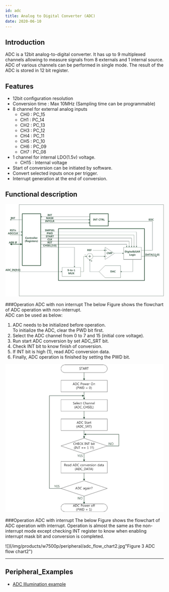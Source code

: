 ```yaml
---
id: adc
title: Analog to Digital Converter (ADC)
date: 2020-06-10
--- 
```



## Introduction

ADC is a 12bit analog-to-digital converter. It has up to 9 multiplexed channels allowing to measure signals from 8 externals and 1 internal source. 
ADC of various channels can be performed in single mode. The result of the ADC is stored in 12 bit register.


## Features 

  * 12bit configuration resolution
  * Conversion time : Max 10MHz (Sampling time can be programmable)
  * 8 channel for external analog inputs
    * CH0 : PC_15
    * CH1 : PC_14
    * CH2 : PC_13
    * CH3 : PC_12
    * CH4 : PC_11
    * CH5 : PC_10
    * CH6 : PC_09
    * CH7 : PC_08
  * 1 channel for internal LDO(1.5v) voltage.
    * CH15 : Internal voltage
  * Start of conversion can be initiated by software.
  * Convert selected inputs once per trigger.
  * Interrupt generation at the end of conversion.


## Functional description

![](/img/products/w7500p/peripheral/adc_block_diagram.jpg "Figure 1 ADC block diagram")


###Operation ADC with non interrupt
The below Figure shows the flowchart of ADC operation with non-interrupt.   
ADC can be used as below:  

1. ADC needs to be initialized before operation.  
To initialize the ADC, clear the PWD bit first.  
2. Select the ADC channel from 0 to 7 and 15 (initial core voltage).  
3. Run start ADC conversion by set ADC_SRT bit.  
4. Check INT bit to know finish of conversion.  
5. If INT bit is high (1), read ADC conversion data.  
6. Finally, ADC operation is finished by setting the PWD bit.  


![](/img/products/w7500p/peripheral/adc_flow_chart.jpg "Figure 2 ADC flow chart")

###Operation ADC with interrupt
The below Figure shows the flowchart of ADC operation with interrupt. 
Operation is almost the same as the non-interrupt mode except checking INT register to know when enabling interrupt mask bit and conversion is completed. 


![](/img/products/w7500p/peripheral/adc_flow_chart2.jpg"Figure 3 ADC flow chart2")

------------------------------

## Peripheral_Examples
- [ADC Illumination example](illumination-sensor.md)
